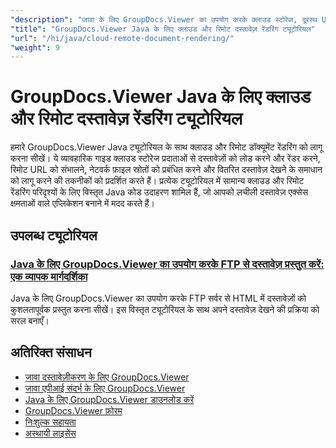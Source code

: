 ```yaml
---
"description": "जावा के लिए GroupDocs.Viewer का उपयोग करके क्लाउड स्टोरेज, दूरस्थ URL और बाहरी स्रोतों से दस्तावेज़ प्रस्तुत करने के लिए चरण-दर-चरण ट्यूटोरियल।"
"title": "GroupDocs.Viewer Java के लिए क्लाउड और रिमोट दस्तावेज़ रेंडरिंग ट्यूटोरियल"
"url": "/hi/java/cloud-remote-document-rendering/"
"weight": 9
---
```


# GroupDocs.Viewer Java के लिए क्लाउड और रिमोट दस्तावेज़ रेंडरिंग ट्यूटोरियल

हमारे GroupDocs.Viewer Java ट्यूटोरियल के साथ क्लाउड और रिमोट डॉक्यूमेंट रेंडरिंग को लागू करना सीखें। ये व्यावहारिक गाइड क्लाउड स्टोरेज प्रदाताओं से दस्तावेज़ों को लोड करने और रेंडर करने, रिमोट URL को संभालने, नेटवर्क फ़ाइल स्रोतों को प्रबंधित करने और वितरित दस्तावेज़ देखने के समाधान को लागू करने की तकनीकों को प्रदर्शित करते हैं। प्रत्येक ट्यूटोरियल में सामान्य क्लाउड और रिमोट रेंडरिंग परिदृश्यों के लिए विस्तृत Java कोड उदाहरण शामिल हैं, जो आपको लचीली दस्तावेज़ एक्सेस क्षमताओं वाले एप्लिकेशन बनाने में मदद करते हैं।

## उपलब्ध ट्यूटोरियल

### [Java के लिए GroupDocs.Viewer का उपयोग करके FTP से दस्तावेज़ प्रस्तुत करें: एक व्यापक मार्गदर्शिका](./groupdocs-viewer-java-render-ftp-documents/)
Java के लिए GroupDocs.Viewer का उपयोग करके FTP सर्वर से HTML में दस्तावेज़ों को कुशलतापूर्वक प्रस्तुत करना सीखें। इस विस्तृत ट्यूटोरियल के साथ अपने दस्तावेज़ देखने की प्रक्रिया को सरल बनाएँ।

## अतिरिक्त संसाधन

- [जावा दस्तावेज़ीकरण के लिए GroupDocs.Viewer](https://docs.groupdocs.com/viewer/java/)
- [जावा एपीआई संदर्भ के लिए GroupDocs.Viewer](https://reference.groupdocs.com/viewer/java/)
- [Java के लिए GroupDocs.Viewer डाउनलोड करें](https://releases.groupdocs.com/viewer/java/)
- [GroupDocs.Viewer फ़ोरम](https://forum.groupdocs.com/c/viewer/9)
- [निःशुल्क सहायता](https://forum.groupdocs.com/)
- [अस्थायी लाइसेंस](https://purchase.groupdocs.com/temporary-license/)